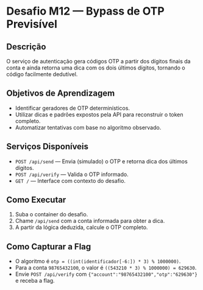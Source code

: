 # Desafio M12 — Bypass de OTP Previsível

## Descrição
O serviço de autenticação gera códigos OTP a partir dos dígitos finais da conta e ainda retorna uma dica com os dois últimos dígitos, tornando o código facilmente dedutível.

## Objetivos de Aprendizagem
- Identificar geradores de OTP determinísticos.
- Utilizar dicas e padrões expostos pela API para reconstruir o token completo.
- Automatizar tentativas com base no algoritmo observado.

## Serviços Disponíveis
- `POST /api/send` — Envia (simulado) o OTP e retorna dica dos últimos dígitos.
- `POST /api/verify` — Valida o OTP informado.
- `GET /` — Interface com contexto do desafio.

## Como Executar
1. Suba o container do desafio.
2. Chame `/api/send` com a conta informada para obter a dica.
3. A partir da lógica deduzida, calcule o OTP completo.

## Como Capturar a Flag
- O algoritmo é `otp = ((int(identificador[-6:]) * 3) % 1000000)`.
- Para a conta `98765432100`, o valor é `((543210 * 3) % 1000000) = 629630`.
- Envie `POST /api/verify` com `{"account":"98765432100","otp":"629630"}` e receba a flag.
